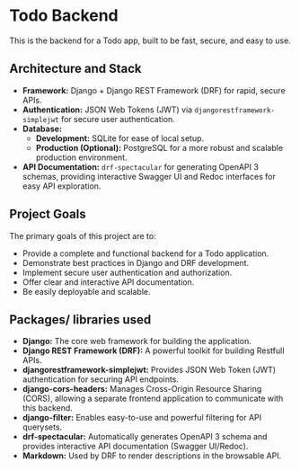 # Todo Backend

This is the backend for a Todo app, built to be fast, secure, and easy to use.

## Architecture and Stack

* **Framework:** Django + Django REST Framework (DRF) for rapid, secure APIs.
* **Authentication:** JSON Web Tokens (JWT) via `djangorestframework-simplejwt` for secure user authentication.
* **Database:**
  * **Development:** SQLite for ease of local setup.
  * **Production (Optional):** PostgreSQL for a more robust and scalable production environment.
* **API Documentation:** `drf-spectacular` for generating OpenAPI 3 schemas, providing interactive Swagger UI and Redoc interfaces for easy API exploration.

## Project Goals

The primary goals of this project are to:

* Provide a complete and functional backend for a Todo application.
* Demonstrate best practices in Django and DRF development.
* Implement secure user authentication and authorization.
* Offer clear and interactive API documentation.
* Be easily deployable and scalable.

## Packages/ libraries used

* **Django:** The core web framework for building the application.
* **Django REST Framework (DRF):** A powerful toolkit for building Restfull APIs.
* **djangorestframework-simplejwt:** Provides JSON Web Token (JWT) authentication for securing API endpoints.
* **django-cors-headers:** Manages Cross-Origin Resource Sharing (CORS), allowing a separate frontend application to communicate with this backend.
* **django-filter:** Enables easy-to-use and powerful filtering for API querysets.
* **drf-spectacular:** Automatically generates OpenAPI 3 schema and provides interactive API documentation (Swagger UI/Redoc).
* **Markdown:** Used by DRF to render descriptions in the browsable API.
